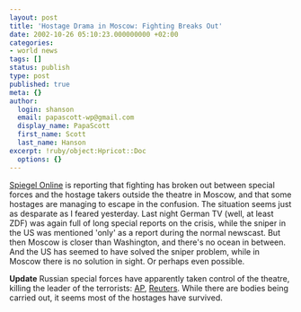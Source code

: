 ```yaml
---
layout: post
title: 'Hostage Drama in Moscow: Fighting Breaks Out'
date: 2002-10-26 05:10:23.000000000 +02:00
categories:
- world news
tags: []
status: publish
type: post
published: true
meta: {}
author:
  login: shanson
  email: papascott-wp@gmail.com
  display_name: PapaScott
  first_name: Scott
  last_name: Hanson
excerpt: !ruby/object:Hpricot::Doc
  options: {}
---
```

<p><a href="http://www.spiegel.de/politik/ausland/0,1518,220044,00.html">Spiegel Online</a> is reporting that fighting has broken out between special forces and the hostage takers outside the theatre in Moscow, and that some hostages are managing to escape in the confusion. The situation seems just as desparate as I feared yesterday. Last night German TV (well, at least ZDF) was again full of long special reports on the crisis, while the sniper in the US was mentioned 'only' as a report during the normal newscast. But then Moscow is closer than Washington, and there's no ocean in between. And the US has seemed to have solved the sniper problem, while in Moscow there is no solution in sight. Or perhaps even possible.</p>
<p><b>Update</b> Russian special forces have apparently taken control of the theatre, killing the leader of the terrorists: <a href="http://story.news.yahoo.com/news?tmpl=story2&ncid=716&e=1&u=/ap/20021026/ap_on_re_eu/russia_theater_raid">AP</a>, <a href="http://reuters.com/news_article.jhtml?type=worldnews&StoryID=1636744">Reuters</a>. While there are bodies being carried out, it seems most of the hostages have survived.</p>
